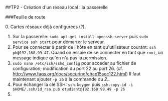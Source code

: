 ##TP2 - Création d'un réseau local : la passerelle

###Feuille de route

0\. Cartes réseaux déjà configurées (?).  
1. Sur la passerelle: `sudo apt-get install openssh-server` puis `sudo service ssh start` pour démarrer le serveur.  
2. Pour se connecter à partir de l'hôte en tant qu'utilisateur courant: `ssh pb@192.168.99.47`. Quand on essaie de se connecter en tant que `root`, un message indique qu'on n'a pas la permission.  
3. `sudo nano /etc/ssh/sshd_config` pour accéder au fichier de configuration; modification du port 22 au port 26. (cf. http://www.faqs.org/docs/securing/chap15sec122.html) Il faut maintenant ajouter `-p 26` à la commande du *2.*.  
4. Pour échanger la clé SSH: `ssh-keygen` puis `ssh-copy-id -i $HOME/.ssh/id_rsa.pub etudiant@192.168.99.49 -p 26`  
5. 
